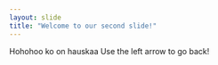 ```yaml
---
layout: slide
title: "Welcome to our second slide!"
---
```

Hohohoo ko on hauskaa
Use the left arrow to go back!